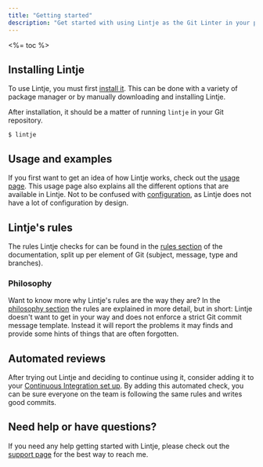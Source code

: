 ```yaml
---
title: "Getting started"
description: "Get started with using Lintje as the Git Linter in your projects. Improve your team's communication in Git and make your project's Git history finally useful."
---
```


<%= toc %>

## Installing Lintje

To use Lintje, you must first [install it](/docs/installation/). This can be done with a variety of package manager or by manually downloading and installing Lintje.

After installation, it should be a matter of running `lintje` in your Git repository.

```
$ lintje
```

## Usage and examples

If you first want to get an idea of how Lintje works, check out the [usage page](/docs/usage/). This usage page also explains all the different options that are available in Lintje. Not to be confused with [configuration](/docs/configuration/), as Lintje does not have a lot of configuration by design.

## Lintje's rules

The rules Lintje checks for can be found in the [rules section](/docs/rules/) of the documentation, split up per element of Git (subject, message, type and branches).

### Philosophy

Want to know more why Lintje's rules are the way they are? In the [philosophy section](/docs/philosophy/) the rules are explained in more detail, but in short: Lintje doesn't want to get in your way and does not enforce a strict Git commit message template. Instead it will report the problems it may finds and provide some hints of things that are often forgotten.

## Automated reviews

After trying out Lintje and deciding to continue using it, consider adding it to your [Continuous Integration set up](/docs/automated-review/). By adding this automated check, you can be sure everyone on the team is following the same rules and writes good commits.

## Need help or have questions?

If you need any help getting started with Lintje, please check out the [support page](/docs/support/) for the best way to reach me.
